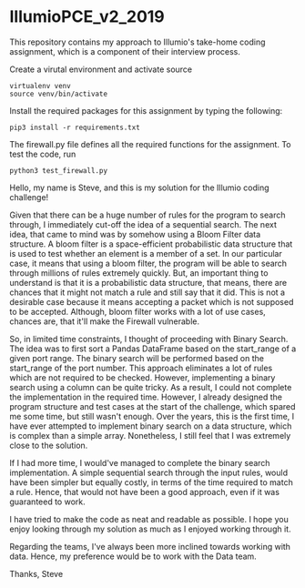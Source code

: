 # IllumioPCE_v2_2019
This repository contains my approach to Illumio's take-home coding assignment, which is a component of their interview process.


Create a virutal environment and activate source

    virtualenv venv
    source venv/bin/activate
    
Install the required packages for this assignment by typing the following:
   
    pip3 install -r requirements.txt
    
The firewall.py file defines all the required functions for the assignment. To test the code, run

    python3 test_firewall.py
    
    
Hello, my name is Steve, and this is my solution for the Illumio coding challenge!

Given that there can be a huge number of rules for the program to search through, I immediately cut-off the idea of a sequential search. The next idea, that came to mind was by somehow using a Bloom Filter data structure. A bloom filter is a space-efficient probabilistic data structure that is used to test whether an element is a member of a set. In our particular case, it means that using a bloom filter, the program will be able to search through millions of rules extremely quickly. But, an important thing to understand is that it is a probabilistic data structure, that means, there are chances that it might not match a rule and still say that it did. This is not a desirable case because it means accepting a packet which is not supposed to be accepted. Although, bloom filter works with a lot of use cases, chances are, that it'll make the Firewall vulnerable.

So, in limited time constraints, I thought of proceeding with Binary Search. The idea was to first sort a Pandas DataFrame based on the start_range of a given port range. The binary search will be performed based on the start_range of the port number. This approach eliminates a lot of rules which are not required to be checked. However, implementing a binary search using a column can be quite tricky. As a result, I could not complete the implementation in the required time. However, I already designed the program structure and test cases at the start of the challenge, which spared me some time, but still wasn't enough. Over the years, this is the first time, I have ever attempted to implement binary search on a data structure, which is complex than a simple array. Nonetheless, I still feel that I was extremely close to the solution.

If I had more time, I would've managed to complete the binary search implementation. A simple sequential search through the input rules, would have been simpler but equally costly, in terms of the time required to match a rule. Hence, that would not have been a good approach, even if it was guaranteed to work.

I have tried to make the code as neat and readable as possible. I hope you enjoy looking through my solution as much as I enjoyed working through it.

Regarding the teams, I've always been more inclined towards working with data. Hence, my preference would be to work with the Data team.

Thanks,
Steve 
